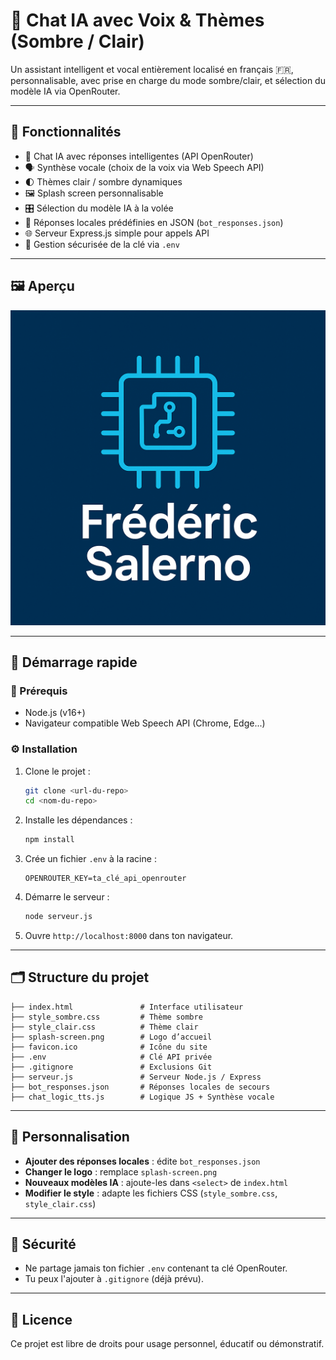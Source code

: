 # 💬 Chat IA avec Voix & Thèmes (Sombre / Clair)

Un assistant intelligent et vocal entièrement localisé en français 🇫🇷, personnalisable, avec prise en charge du mode sombre/clair, et sélection du modèle IA via OpenRouter.

---

## 🧠 Fonctionnalités

- 🤖 Chat IA avec réponses intelligentes (API OpenRouter)
- 🗣️ Synthèse vocale (choix de la voix via Web Speech API)
- 🌓 Thèmes clair / sombre dynamiques
- 🖼️ Splash screen personnalisable
- 🎛️ Sélection du modèle IA à la volée
- 📜 Réponses locales prédéfinies en JSON (`bot_responses.json`)
- 🌐 Serveur Express.js simple pour appels API
- 🔐 Gestion sécurisée de la clé via `.env`

---

## 🖼️ Aperçu

![splash-screen](splash-screen.png)

---

## 🚀 Démarrage rapide

### 📁 Prérequis

- Node.js (v16+)
- Navigateur compatible Web Speech API (Chrome, Edge...)

### ⚙️ Installation

1. Clone le projet :
   ```bash
   git clone <url-du-repo>
   cd <nom-du-repo>
   ```

2. Installe les dépendances :
   ```bash
   npm install
   ```

3. Crée un fichier `.env` à la racine :
   ```
   OPENROUTER_KEY=ta_clé_api_openrouter
   ```

4. Démarre le serveur :
   ```bash
   node serveur.js
   ```

5. Ouvre `http://localhost:8000` dans ton navigateur.

---

## 🗂️ Structure du projet

```
├── index.html               # Interface utilisateur
├── style_sombre.css         # Thème sombre
├── style_clair.css          # Thème clair
├── splash-screen.png        # Logo d’accueil
├── favicon.ico              # Icône du site
├── .env                     # Clé API privée
├── .gitignore               # Exclusions Git
├── serveur.js               # Serveur Node.js / Express
├── bot_responses.json       # Réponses locales de secours
├── chat_logic_tts.js        # Logique JS + Synthèse vocale
```

---

## 🔧 Personnalisation

- **Ajouter des réponses locales** : édite `bot_responses.json`
- **Changer le logo** : remplace `splash-screen.png`
- **Nouveaux modèles IA** : ajoute-les dans `<select>` de `index.html`
- **Modifier le style** : adapte les fichiers CSS (`style_sombre.css`, `style_clair.css`)

---

## 🔐 Sécurité

- Ne partage jamais ton fichier `.env` contenant ta clé OpenRouter.
- Tu peux l'ajouter à `.gitignore` (déjà prévu).

---

## 📄 Licence

Ce projet est libre de droits pour usage personnel, éducatif ou démonstratif.
